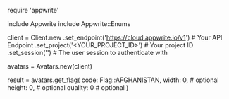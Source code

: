 require 'appwrite'

include Appwrite
include Appwrite::Enums

client = Client.new
    .set_endpoint('https://cloud.appwrite.io/v1') # Your API Endpoint
    .set_project('&lt;YOUR_PROJECT_ID&gt;') # Your project ID
    .set_session('') # The user session to authenticate with

avatars = Avatars.new(client)

result = avatars.get_flag(
    code: Flag::AFGHANISTAN,
    width: 0, # optional
    height: 0, # optional
    quality: 0 # optional
)
